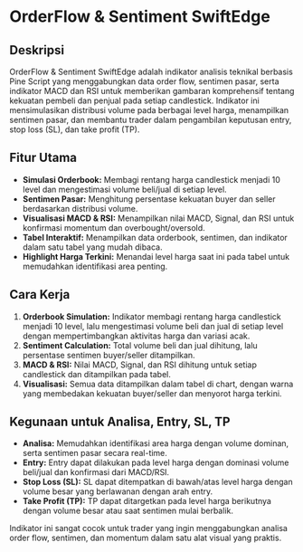 # OrderFlow & Sentiment SwiftEdge

## Deskripsi
OrderFlow & Sentiment SwiftEdge adalah indikator analisis teknikal berbasis Pine Script yang menggabungkan data order flow, sentimen pasar, serta indikator MACD dan RSI untuk memberikan gambaran komprehensif tentang kekuatan pembeli dan penjual pada setiap candlestick. Indikator ini mensimulasikan distribusi volume pada berbagai level harga, menampilkan sentimen pasar, dan membantu trader dalam pengambilan keputusan entry, stop loss (SL), dan take profit (TP).

## Fitur Utama
- **Simulasi Orderbook:** Membagi rentang harga candlestick menjadi 10 level dan mengestimasi volume beli/jual di setiap level.
- **Sentimen Pasar:** Menghitung persentase kekuatan buyer dan seller berdasarkan distribusi volume.
- **Visualisasi MACD & RSI:** Menampilkan nilai MACD, Signal, dan RSI untuk konfirmasi momentum dan overbought/oversold.
- **Tabel Interaktif:** Menampilkan data orderbook, sentimen, dan indikator dalam satu tabel yang mudah dibaca.
- **Highlight Harga Terkini:** Menandai level harga saat ini pada tabel untuk memudahkan identifikasi area penting.

## Cara Kerja
1. **Orderbook Simulation:** Indikator membagi rentang harga candlestick menjadi 10 level, lalu mengestimasi volume beli dan jual di setiap level dengan mempertimbangkan aktivitas harga dan variasi acak.
2. **Sentiment Calculation:** Total volume beli dan jual dihitung, lalu persentase sentimen buyer/seller ditampilkan.
3. **MACD & RSI:** Nilai MACD, Signal, dan RSI dihitung untuk setiap candlestick dan ditampilkan pada tabel.
4. **Visualisasi:** Semua data ditampilkan dalam tabel di chart, dengan warna yang membedakan kekuatan buyer/seller dan menyorot harga terkini.

## Kegunaan untuk Analisa, Entry, SL, TP
- **Analisa:** Memudahkan identifikasi area harga dengan volume dominan, serta sentimen pasar secara real-time.
- **Entry:** Entry dapat dilakukan pada level harga dengan dominasi volume beli/jual dan konfirmasi dari MACD/RSI.
- **Stop Loss (SL):** SL dapat ditempatkan di bawah/atas level harga dengan volume besar yang berlawanan dengan arah entry.
- **Take Profit (TP):** TP dapat ditargetkan pada level harga berikutnya dengan volume besar atau saat sentimen mulai berbalik.

Indikator ini sangat cocok untuk trader yang ingin menggabungkan analisa order flow, sentimen, dan momentum dalam satu alat visual yang praktis.
